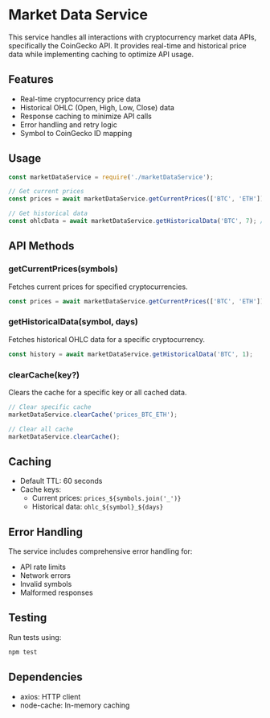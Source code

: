 # Market Data Service

This service handles all interactions with cryptocurrency market data APIs, specifically the CoinGecko API. It provides real-time and historical price data while implementing caching to optimize API usage.

## Features

- Real-time cryptocurrency price data
- Historical OHLC (Open, High, Low, Close) data
- Response caching to minimize API calls
- Error handling and retry logic
- Symbol to CoinGecko ID mapping

## Usage

```javascript
const marketDataService = require('./marketDataService');

// Get current prices
const prices = await marketDataService.getCurrentPrices(['BTC', 'ETH']);

// Get historical data
const ohlcData = await marketDataService.getHistoricalData('BTC', 7); // 7 days
```

## API Methods

### getCurrentPrices(symbols)
Fetches current prices for specified cryptocurrencies.

```javascript
const prices = await marketDataService.getCurrentPrices(['BTC', 'ETH']);
```

### getHistoricalData(symbol, days)
Fetches historical OHLC data for a specific cryptocurrency.

```javascript
const history = await marketDataService.getHistoricalData('BTC', 1);
```

### clearCache(key?)
Clears the cache for a specific key or all cached data.

```javascript
// Clear specific cache
marketDataService.clearCache('prices_BTC_ETH');

// Clear all cache
marketDataService.clearCache();
```

## Caching

- Default TTL: 60 seconds
- Cache keys:
  - Current prices: `prices_${symbols.join('_')}`
  - Historical data: `ohlc_${symbol}_${days}`

## Error Handling

The service includes comprehensive error handling for:
- API rate limits
- Network errors
- Invalid symbols
- Malformed responses

## Testing

Run tests using:
```bash
npm test
```

## Dependencies

- axios: HTTP client
- node-cache: In-memory caching